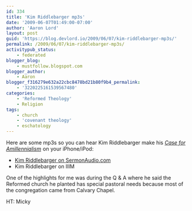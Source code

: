 ```yaml
---
id: 334
title: 'Kim Riddlebarger mp3s'
date: '2009-06-07T01:49:00-07:00'
author: 'Aaron Lord'
layout: post
guid: 'https://blog.devlord.io/2009/06/07/kim-riddlebarger-mp3s/'
permalink: /2009/06/07/kim-riddlebarger-mp3s/
activitypub_status:
    - federated
blogger_blog:
    - mustfollow.blogspot.com
blogger_author:
    - Aaron
blogger_f316279e632a22cbc8478bd21b80f9b4_permalink:
    - '3220225161539567480'
categories:
    - 'Reformed Theology'
    - Religion
tags:
    - church
    - 'covenant theology'
    - eschatology
---
```


Here are some mp3s so you can hear Kim Riddlebarger make his <a href="http://www.amazon.com/gp/product/080106435X?ie=UTF8&amp;tag=lbmusic&amp;linkCode=as2&amp;camp=1789&amp;creative=390957&amp;creativeASIN=080106435X"><i>Case for Amillennialism</i></a><img src="http://www.assoc-amazon.com/e/ir?t=lbmusic&amp;l=as2&amp;o=1&amp;a=080106435X" alt="" border="0" height="1" width="1" /> on your iPhone/iPod:

<ul>
    <li><a href="http://www.sermonaudio.com/search.asp?SpeakerOnly=true&amp;currSection=sermonsspeaker&amp;keyword=Kim%5ERiddlebarger">Kim Riddlebarger on SermonAudio.com</a></li>
    <li><span class="removed_link" href="http://thirdmill.org/sermons/compile_speaker.asp/speaker/Kim%20Riddlebarger/site/iaiim/category/speakers">Kim Riddlebarger on IIIM</span></li>
</ul>

One of the highlights for me was during the Q &amp; A where he said the Reformed church he planted has special pastoral needs because most of the congregation came from Calvary Chapel.

HT: Micky